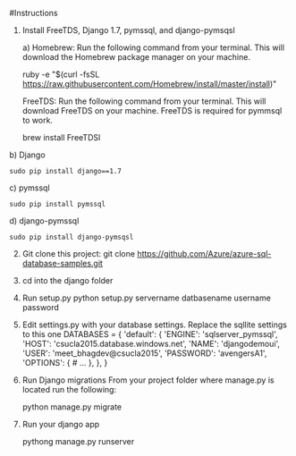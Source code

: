 #Instructions

1. Install FreeTDS, Django 1.7, pymssql, and django-pymsqsl

	a) Homebrew: Run the following command from your terminal. This will download the Homebrew package manager on your machine.

   ruby -e "$(curl -fsSL https://raw.githubusercontent.com/Homebrew/install/master/install)"

	FreeTDS: Run the following command from your terminal. This will download FreeTDS on your 	machine. FreeTDS is required for pymmsql to work.


   brew install FreeTDSl

b) Django
	
	sudo pip install django==1.7

c) pymssql

	sudo pip install pymssql

d) django-pymssql

	sudo pip install django-pymsqsl	


2. Git clone this project: git clone https://github.com/Azure/azure-sql-database-samples.git
3. cd into the django folder
4. Run setup.py
   python setup.py servername datbasename username password
5. Edit settings.py with your database settings. Replace the sqllite settings to this one
	DATABASES = {
    'default': {
        'ENGINE': 'sqlserver_pymssql',
        'HOST': 'csucla2015.database.windows.net',
        'NAME': 'djangodemoui',
        'USER': 'meet_bhagdev@csucla2015',
        'PASSWORD': 'avengersA1',
        'OPTIONS': {
            # ...
        },
    },
}


6. Run Django migrations
	From your project folder where manage.py is located run the following:

	python manage.py migrate

7. Run your django app

	pythong manage.py runserver